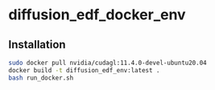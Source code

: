 # diffusion_edf_docker_env

## Installation
```bash
sudo docker pull nvidia/cudagl:11.4.0-devel-ubuntu20.04
docker build -t diffusion_edf_env:latest .
bash run_docker.sh
```